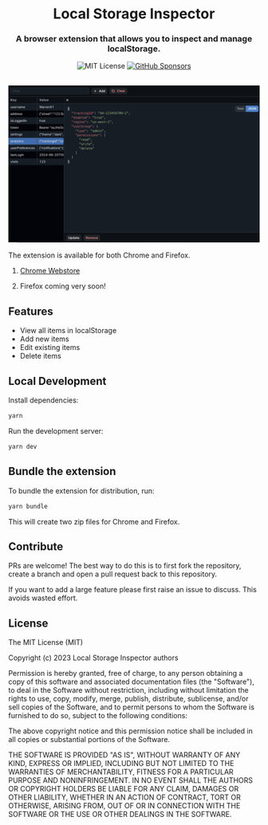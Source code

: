 <div align="center">
  <h1>Local Storage Inspector</h1>
  <h3>A browser extension that allows you to inspect and manage localStorage.</h3>
  <img alt="MIT License" src="https://img.shields.io/github/license/warrenday/local-storage-inspector" />
  <a href="https://github.com/sponsors/warrenday">
    <img alt="GitHub Sponsors" src="https://img.shields.io/github/sponsors/warrenday">
  </a>
  <br />
  <br />
</div>

![Application Preview](docs/main.png)

The extension is available for both Chrome and Firefox.

1. [Chrome Webstore](https://chromewebstore.google.com/detail/local-storage-inspector/pbfecmmdbppphcnmlmegkcdobpadegid?authuser=0&hl=en-GB)

2. Firefox coming very soon!

## Features

- View all items in localStorage
- Add new items
- Edit existing items
- Delete items

## Local Development

Install dependencies:

```bash
yarn
```

Run the development server:

```bash
yarn dev
```

## Bundle the extension

To bundle the extension for distribution, run:

```bash
yarn bundle
```

This will create two zip files for Chrome and Firefox.

## Contribute

PRs are welcome! The best way to do this is to first fork the repository, create a branch and open a pull request back to this repository.

If you want to add a large feature please first raise an issue to discuss. This avoids wasted effort.

## License

The MIT License (MIT)

Copyright (c) 2023 Local Storage Inspector authors

Permission is hereby granted, free of charge, to any person obtaining a copy of this software and associated documentation files (the "Software"), to deal in the Software without restriction, including without limitation the rights to use, copy, modify, merge, publish, distribute, sublicense, and/or sell copies of the Software, and to permit persons to whom the Software is furnished to do so, subject to the following conditions:

The above copyright notice and this permission notice shall be included in all copies or substantial portions of the Software.

THE SOFTWARE IS PROVIDED "AS IS", WITHOUT WARRANTY OF ANY KIND, EXPRESS OR IMPLIED, INCLUDING BUT NOT LIMITED TO THE WARRANTIES OF MERCHANTABILITY, FITNESS FOR A PARTICULAR PURPOSE AND NONINFRINGEMENT. IN NO EVENT SHALL THE AUTHORS OR COPYRIGHT HOLDERS BE LIABLE FOR ANY CLAIM, DAMAGES OR OTHER LIABILITY, WHETHER IN AN ACTION OF CONTRACT, TORT OR OTHERWISE, ARISING FROM, OUT OF OR IN CONNECTION WITH THE SOFTWARE OR THE USE OR OTHER DEALINGS IN THE SOFTWARE.
